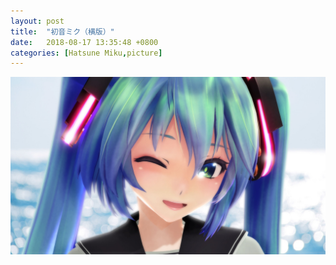 ```yaml
---
layout: post
title:  "初音ミク（横版）"
date:   2018-08-17 13:35:48 +0800
categories: [Hatsune Miku,picture]
---
```

![Miku_2](https://github.com/happyzhao1996/happyzhao1996.github.io/raw/master/_posts/images/Miku_l.jpg)
